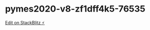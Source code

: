 # pymes2020-v8-zf1dff4k5-76535

[Edit on StackBlitz ⚡️](https://stackblitz.com/edit/pymes2020-v8-zf1dff4k5-76535)